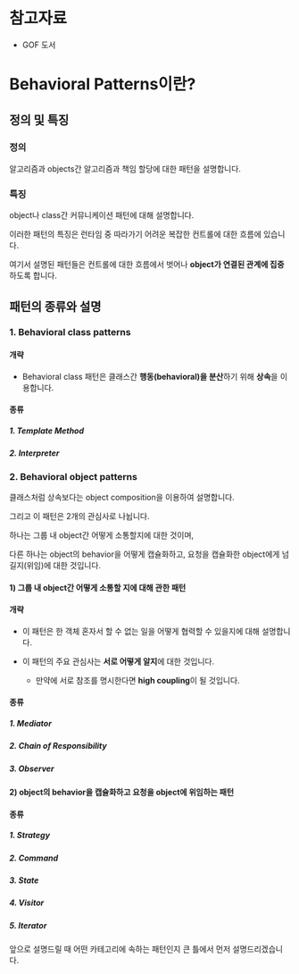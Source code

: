 # 참고자료

* GOF 도서



# Behavioral Patterns이란?

## 정의 및 특징

### 정의

알고리즘과 objects간 알고리즘과 책임 할당에 대한 패턴을 설명합니다.

### 특징

object나 class간 커뮤니케이션 패턴에 대해 설명합니다.

이러한 패턴의 특징은 런타임 중 따라가기 어려운 복잡한 컨트롤에 대한 흐름에 있습니다.

여기서 설명된 패턴들은 컨트롤에 대한 흐름에서 벗어나 **object가 연결된 관계에 집중**하도록 합니다.



## 패턴의 종류와 설명

### 1. Behavioral class patterns

#### 개략

* Behavioral class 패턴은 클래스간 **행동(behavioral)을 분산**하기 위해 **상속**을 이용합니다.

#### 종류

##### 1. Template Method

##### 2. Interpreter



### 2. Behavioral object patterns

클래스처럼 상속보다는 object composition을 이용하여 설명합니다. 

그리고 이 패턴은 2개의 관심사로 나뉩니다. 

하나는 그룹 내 object간 어떻게 소통할지에 대한 것이며, 

다른 하나는 object의 behavior을 어떻게 캡슐화하고, 요청을 캡슐화한 object에게 넘길지(위임)에 대한 것입니다.





#### 1) 그룹 내 object간 어떻게 소통할 지에 대해 관한 패턴

#### **개략**

* 이 패턴은 한 객체 혼자서 할 수 없는 일을 어떻게 협력할 수 있을지에 대해 설명합니다.

* 이 패턴의 주요 관심사는 **서로 어떻게 알지**에 대한 것입니다.
  * 만약에 서로 참조를 명시한다면 **high coupling**이 될 것입니다.

#### 종류

##### 1. Mediator

##### 2. Chain of Responsibility

##### 3. Observer



#### 2) object의 behavior을 캡슐화하고 요청을 object에 위임하는 패턴

#### 종류

##### 1. Strategy

##### 2. Command

##### 3. State

##### 4. Visitor

##### 5. Iterator



앞으로 설명드릴 때 어떤 카테고리에 속하는 패턴인지 큰 틀에서 먼저 설명드리겠습니다.







```

```